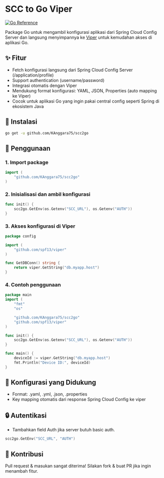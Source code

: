# SCC to Go Viper

[![Go Reference](https://pkg.go.dev/badge/github.com/KAnggara75/scc2go.svg)](https://pkg.go.dev/github.com/KAnggara75/scc2go)

Package Go untuk mengambil konfigurasi aplikasi dari Spring Cloud Config Server dan langsung menyimpannya ke [Viper](https://github.com/spf13/viper) untuk kemudahan akses di aplikasi Go.


## ✨ Fitur
- Fetch konfigurasi langsung dari Spring Cloud Config Server (/application/profile)
- Support authentication (username/password)
- Integrasi otomatis dengan Viper
- Mendukung format konfigurasi: YAML, JSON, Properties (auto mapping ke Viper)
- Cocok untuk aplikasi Go yang ingin pakai central config seperti Spring di ekosistem Java


## 🚀 Instalasi

```bash
go get -u github.com/KAnggara75/scc2go
```

## 🔧 Penggunaan

### 1. Import package

```go
import (
	"github.com/KAnggara75/scc2go"
)
```

### 2. Inisialisasi dan ambil konfigurasi

```go
func init() {
	scc2go.GetEnv(os.Getenv("SCC_URL"), os.Getenv("AUTH"))
}
```

### 3. Akses konfigurasi di Viper

```go
package config

import (
	"github.com/spf13/viper"
)

func GetDBConn() string {
	return viper.GetString("db.myapp.host")
}
```

### 4. Contoh penggunaan

```go
package main
import (
    "fmt"
    "os"

    "github.com/KAnggara75/scc2go"
    "github.com/spf13/viper"
)

func init() {
	scc2go.GetEnv(os.Getenv("SCC_URL"), os.Getenv("AUTH"))
}

func main() {
	deviceId := viper.GetString("db.myapp.host")
	fmt.Println("Device ID:", deviceId)
}
```

## 📝 Konfigurasi yang Didukung
- Format: .yaml, .yml, .json, .properties
- Key mapping otomatis dari response Spring Cloud Config ke viper

## 🔒 Autentikasi
- Tambahkan field Auth jika server butuh basic auth.

```go
scc2go.GetEnv("SCC_URL", "AUTH")
```

## 🤝 Kontribusi
Pull request & masukan sangat diterima!
Silakan fork & buat PR jika ingin menambah fitur.


